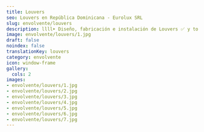 ```yaml
---
title: Louvers
seo: Louvers en República Dominicana - Eurolux SRL
slug: envolvente/louvers
description: llll➤ Diseño, fabricación e instalación de Louvers ✅ y todo tipo de envolvente y fachada ligera para su proyecto.
image: envolvente/louvers/1.jpg
draft: false
noindex: false
translationKey: louvers
category: envolvente
icon: window-frame
gallery:
  cols: 2
images:
- envolvente/louvers/1.jpg
- envolvente/louvers/2.jpg
- envolvente/louvers/3.jpg
- envolvente/louvers/4.jpg
- envolvente/louvers/5.jpg
- envolvente/louvers/6.jpg
- envolvente/louvers/7.jpg
---
```


